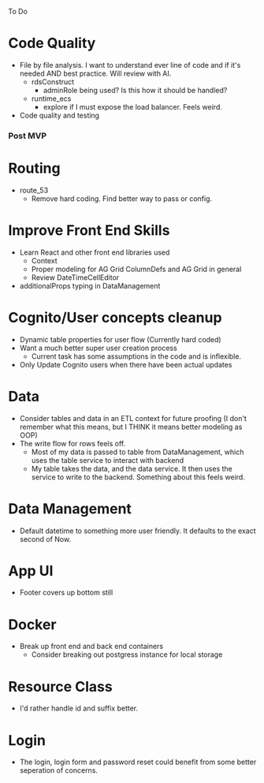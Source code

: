 To Do

# Code Quality

-   File by file analysis. I want to understand ever line of code and if it's needed AND best practice. Will review with AI.
    -   rdsConstruct
        -   adminRole being used? Is this how it should be handled?
    -   runtime_ecs
        -   explore if I must expose the load balancer. Feels weird.
-   Code quality and testing

### Post MVP

# Routing

-   route_53
    -   Remove hard coding. Find better way to pass or config.

# Improve Front End Skills

-   Learn React and other front end libraries used
    -   Context
    -   Proper modeling for AG Grid ColumnDefs and AG Grid in general
    -   Review DateTimeCellEditor
-   additionalProps typing in DataManagement

# Cognito/User concepts cleanup

-   Dynamic table properties for user flow (Currently hard coded)
-   Want a much better super user creation process
    -   Current task has some assumptions in the code and is inflexible.
-   Only Update Cognito users when there have been actual updates

# Data

-   Consider tables and data in an ETL context for future proofing (I don't remember what this means, but I THINK it means better modeling as OOP)
-   The write flow for rows feels off.
    -   Most of my data is passed to table from DataManagement, which uses the table service to interact with backend
    -   My table takes the data, and the data service. It then uses the service to write to the backend. Something about this feels weird.

# Data Management

-   Default datetime to something more user friendly. It defaults to the exact second of Now.

# App UI

-   Footer covers up bottom still

# Docker

-   Break up front end and back end containers
    -   Consider breaking out postgress instance for local storage

# Resource Class

-   I'd rather handle id and suffix better.

# Login

-   The login, login form and password reset could benefit from some better seperation of concerns.

